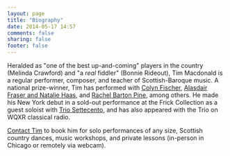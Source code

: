```yaml
---
layout: page
title: "Biography"
date: 2014-05-17 14:57
comments: false
sharing: false
footer: false
---
```

Heralded as "one of the best up-and-coming" players in the country (Melinda Crawford) and "a *real* fiddler" (Bonnie Rideout), Tim Macdonald is a regular performer,
composer, and teacher of Scottish-Baroque music. A national prize-winner, Tim has performed with [Colyn Fischer](http://www.scotsduo.com/),
[Alasdair Fraser and Natalie Haas](http://www.alasdairfraser.com/), and [Rachel Barton Pine](http://classical.rachelbartonpine.com/), among others.
He made his New York debut in a sold-out performance at the Frick Collection as a guest soloist with [Trio Settecento](http://www.triosettecento.com/), and has also
appeared with the Trio on WQXR classical radio.

[Contact Tim](/contact.html) to book him for solo performances of any size, Scottish country dances, music workshops, and private lessons (in-person in Chicago or remotely via webcam).

